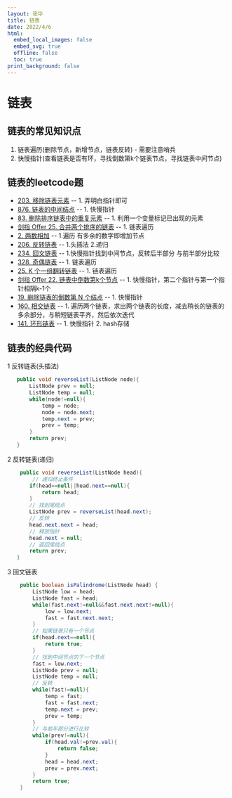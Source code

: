 ```yaml
---
layout: 张华
title: 链表
date: 2022/4/6
html:
  embed_local_images: false
  embed_svg: true
  offline: false
  toc: true
print_background: false
---
```


# 链表

## 链表的常见知识点

1. 链表遍历(删除节点，新增节点，链表反转) - 需要注意哨兵
2. 快慢指针(查看链表是否有环，寻找倒数第k个链表节点，寻找链表中间节点)

## 链表的leetcode题

+ [203. 移除链表元素](https://leetcode-cn.com/problems/remove-linked-list-elements/) -- 1. 弄明白指针即可
+ [876. 链表的中间结点](https://leetcode-cn.com/problems/middle-of-the-linked-list/) -- 1. 快慢指针
+ [83. 删除排序链表中的重复元素](https://leetcode-cn.com/problems/remove-duplicates-from-sorted-list/) -- 1. 利用一个变量标记已出现的元素
+ [剑指 Offer 25. 合并两个排序的链表](https://leetcode-cn.com/problems/he-bing-liang-ge-pai-xu-de-lian-biao-lcof/) -- 1. 链表遍历
+ [2. 两数相加](https://leetcode-cn.com/problems/add-two-numbers/) -- 1.遍历 有多余的数字即增加节点
+ [206. 反转链表](https://leetcode-cn.com/problems/reverse-linked-list/) -- 1.头插法  2.递归
+ [234. 回文链表](https://leetcode-cn.com/problems/palindrome-linked-list/) -- 1.快慢指针找到中间节点，反转后半部分 与前半部分比较
+ [328. 奇偶链表](https://leetcode-cn.com/problems/odd-even-linked-list/) -- 1. 链表遍历
+ [25. K 个一组翻转链表](https://leetcode-cn.com/problems/reverse-nodes-in-k-group/) -- 1. 链表遍历
+ [剑指 Offer 22. 链表中倒数第k个节点](https://leetcode-cn.com/problems/lian-biao-zhong-dao-shu-di-kge-jie-dian-lcof/) -- 1. 快慢指针，第二个指针与第一个指针相隔k-1个
+ [19. 删除链表的倒数第 N 个结点](https://leetcode-cn.com/problems/remove-nth-node-from-end-of-list/) -- 1. 快慢指针
+ [160. 相交链表](https://leetcode-cn.com/problems/intersection-of-two-linked-lists/) -- 1. 遍历两个链表，求出两个链表的长度，减去稍长的链表的多余部分，与稍短链表平齐，然后依次迭代
+ [141. 环形链表](https://leetcode-cn.com/problems/linked-list-cycle/) -- 1. 快慢指针 2. hash存储

## 链表的经典代码

1 反转链表(头插法)

````java
   public void reverseList(ListNode node){
       ListNode prev = null;
       ListNode temp = null;
       while(node!=null){
           temp = node;
           node = node.next;
           temp.next = prev;
           prev = temp;
       }
       return prev;
   }
````

2 反转链表(递归)

````java
    public void reverseList(ListNode head){
        // 递归终止条件
       if(head==null||head.next==null){
           return head;
       }
       // 找到尾结点
       ListNode prev = reverseList(head.next);
       // 反转
       head.next.next = head;
       // 释放指针
       head.next = null;
       // 返回尾结点
       return prev;
   }
````

3 回文链表

````java
    public boolean isPalindrome(ListNode head) {
        ListNode low = head;
        ListNode fast = head;
        while(fast.next!=null&&fast.next.next!=null){
            low = low.next;
            fast = fast.next.next;
        }
        // 如果链表只有一个节点
        if(head.next==null){
            return true;
        }
        // 找到中间节点的下一个节点
        fast = low.next;
        ListNode prev = null;
        ListNode temp = null;
        // 反转
        while(fast!=null){
            temp = fast;
            fast = fast.next;
            temp.next = prev;
            prev = temp;
        }
        // 与前半部分进行比较
        while(prev!=null){
            if(head.val!=prev.val){
                return false;
            }
            head = head.next;
            prev = prev.next;
        }
        return true;
    }
````